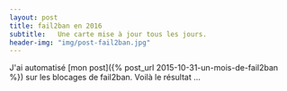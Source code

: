 ```yaml
---
layout: post
title: fail2ban en 2016
subtitle:   Une carte mise à jour tous les jours.
header-img: "img/post-fail2ban.jpg"
---
```


J'ai automatisé [mon post]({% post_url 2015-10-31-un-mois-de-fail2ban %}) sur les blocages de fail2ban. Voilà le résultat ...

<div id="map" style="height: 400px"></div>

<script src="{{ "/js/leaflet-0.7.7.js" | prepend: site.baseurl }}"></script>
<script src="{{ "/js/leaflet.markercluster-src.js" | prepend: site.baseurl }}"></script>

<script type="text/javascript">
	window.onload = function(){
		$('head').append('<link rel="stylesheet" type="text/css" href="{{ "/css/leaflet.css" | prepend: site.baseurl }}">');
		$('head').append('<link rel="stylesheet" type="text/css" href="{{ "/css/MarkerCluster.css" | prepend: site.baseurl }}">');
		$('head').append('<link rel="stylesheet" type="text/css" href="{{ "/css/MarkerCluster.Default.css" | prepend: site.baseurl }}">');

	
		var map = L.map('map').setView([0,0], 1);


		L.tileLayer('https://wxs.ign.fr/q9zuax52wm45kvk0bro186p8/wmts?service=WMTS&request=GetTile&version=1.0.0&layer={id}&style=normal&tilematrixSet=PM&format=image%2Fjpeg&height=256&width=256&tilematrix={z}&tilerow={y}&tilecol={x}', {
			maxZoom: 8,
			minZoom: 1,
			attribution: '<a href="http://www.ign.fr">IGN</a>',
			id: 'GEOGRAPHICALGRIDSYSTEMS.MAPS.OVERVIEW'
		}).addTo(map);


		

		$.get("https://raw.githubusercontent.com/tcoupin/fail2ban-log/master/data/geojson.json",function(data){
			var markers = L.markerClusterGroup();
			if ((typeof data) == 'string'){
				data = JSON.parse(data);
			}
			markers.addLayer(L.geoJson(data, {
    			style: function (feature) {
        			return {color: feature.properties.color};
    			},
    			onEachFeature: function (feature, layer) {
        			layer.bindPopup("<b>"+feature.properties.field_1+"</b><br>Country: "+feature.properties.field_2+"<br>Sub.: "+feature.properties.field_3+"<br>City: "+feature.properties.field_4);
    			}
			}));
			map.addLayer(markers);
		})
		
	}
</script>


